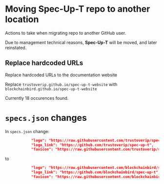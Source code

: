 # Moving Spec-Up-T repo to another location

Actions to take when migrating repo to another GitHub user.

Due to management technical reasons, **Spec-Up-T** will be moved, and later reinstated.

## Replace hardcoded URLs

Replace hardcoded URLs to the documentation website

Replace 
`trustoverip.github.io/spec-up-t-website`
with
`blockchainbird.github.io/spec-up-t-website`

Currently 18 occurences found.

# `specs.json` changes

In `specs.json` change:

```json
            "logo": "https://raw.githubusercontent.com/trustoverip/spec-up-t/refs/heads/master/src/install-from-boilerplate/boilerplate/static/logo.svg",
            "logo_link": "https://github.com/trustoverip/spec-up-t",
            "favicon": "https://raw.githubusercontent.com/trustoverip/spec-up-t/refs/heads/master/src/install-from-boilerplate/boilerplate/static/favicon.ico",
```

to

```json
            "logo": "https://raw.githubusercontent.com/blockchainbird/spec-up-t/refs/heads/master/src/install-from-boilerplate/boilerplate/static/logo.svg",
            "logo_link": "https://github.com/blockchainbird/spec-up-t",
            "favicon": "https://raw.githubusercontent.com/blockchainbird/spec-up-t/refs/heads/master/src/install-from-boilerplate/boilerplate/static/favicon.ico",
```
